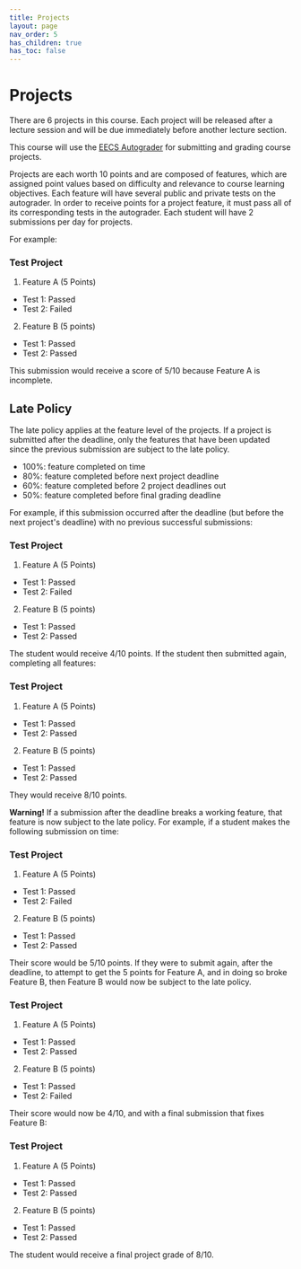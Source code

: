 ```yaml
---
title: Projects
layout: page
nav_order: 5
has_children: true
has_toc: false
---
```


# Projects
There are 6 projects in this course. Each project will be released after a lecture session and will be due immediately before another lecture section.

This course will use the [EECS Autograder](https://autograder.io) for submitting and grading course projects.

Projects are each worth 10 points and are composed of features, which are assigned point values based on difficulty and relevance to course learning objectives. Each feature will have several public and private tests on the autograder. In order to receive points for a project feature, it must pass all of its corresponding tests in the autograder. Each student will have 2 submissions per day for projects.

For example:

### Test Project
1. Feature A (5 Points)
- Test 1: Passed
- Test 2: Failed
2. Feature B (5 points)
- Test 1: Passed
- Test 2: Passed

This submission would receive a score of 5/10 because Feature A is incomplete.

## Late Policy
The late policy applies at the feature level of the projects. If a project is submitted after the deadline, only the features that have been updated since the previous submission are subject to the late policy.

- 100%: feature completed on time
- 80%: feature completed before next project deadline
- 60%: feature completed before 2 project deadlines out
- 50%: feature completed before final grading deadline

For example, if this submission occurred after the deadline (but before the next project's deadline) with no previous successful submissions:

### Test Project
1. Feature A (5 Points)
- Test 1: Passed
- Test 2: Failed
2. Feature B (5 points)
- Test 1: Passed
- Test 2: Passed

The student would receive 4/10 points. If the student then submitted again, completing all features:

### Test Project
1. Feature A (5 Points)
- Test 1: Passed
- Test 2: Passed
2. Feature B (5 points)
- Test 1: Passed
- Test 2: Passed

They would receive 8/10 points.

**Warning!** If a submission after the deadline breaks a working feature, that feature is now subject to the late policy. For example, if a student makes the following submission on time:

### Test Project
1. Feature A (5 Points)
- Test 1: Passed
- Test 2: Failed
2. Feature B (5 points)
- Test 1: Passed
- Test 2: Passed

Their score would be 5/10 points. If they were to submit again, after the deadline, to attempt to get the 5 points for Feature A, and in doing so broke Feature B, then Feature B would now be subject to the late policy.

### Test Project
1. Feature A (5 Points)
- Test 1: Passed
- Test 2: Passed
2. Feature B (5 points)
- Test 1: Passed
- Test 2: Failed

Their score would now be 4/10, and with a final submission that fixes Feature B:

### Test Project
1. Feature A (5 Points)
- Test 1: Passed
- Test 2: Passed
2. Feature B (5 points)
- Test 1: Passed
- Test 2: Passed

The student would receive a final project grade of 8/10.